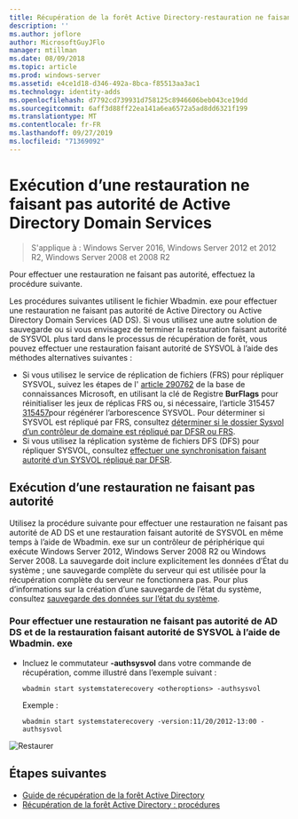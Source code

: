 ```yaml
---
title: Récupération de la forêt Active Directory-restauration ne faisant pas autorité
description: ''
ms.author: joflore
author: MicrosoftGuyJFlo
manager: mtillman
ms.date: 08/09/2018
ms.topic: article
ms.prod: windows-server
ms.assetid: e4ce1d18-d346-492a-8bca-f85513aa3ac1
ms.technology: identity-adds
ms.openlocfilehash: d7792cd739931d758125c8946606beb043ce19dd
ms.sourcegitcommit: 6aff3d88ff22ea141a6ea6572a5ad8dd6321f199
ms.translationtype: MT
ms.contentlocale: fr-FR
ms.lasthandoff: 09/27/2019
ms.locfileid: "71369092"
---
```

# <a name="performing-a-nonauthoritative-restore-of-active-directory-domain-services"></a>Exécution d’une restauration ne faisant pas autorité de Active Directory Domain Services 

>S'applique à : Windows Server 2016, Windows Server 2012 et 2012 R2, Windows Server 2008 et 2008 R2

Pour effectuer une restauration ne faisant pas autorité, effectuez la procédure suivante.  
  
Les procédures suivantes utilisent le fichier Wbadmin. exe pour effectuer une restauration ne faisant pas autorité de Active Directory ou Active Directory Domain Services (AD DS). Si vous utilisez une autre solution de sauvegarde ou si vous envisagez de terminer la restauration faisant autorité de SYSVOL plus tard dans le processus de récupération de forêt, vous pouvez effectuer une restauration faisant autorité de SYSVOL à l’aide des méthodes alternatives suivantes :  
  
- Si vous utilisez le service de réplication de fichiers (FRS) pour répliquer SYSVOL, suivez les étapes de l' [article 290762](https://go.microsoft.com/fwlink/?LinkId=148443) de la base de connaissances Microsoft, en utilisant la clé de Registre **BurFlags** pour réinitialiser les jeux de réplicas FRS ou, si nécessaire, l’article 315457 [ 315457](https://support.microsoft.com/kb/315457)pour régénérer l’arborescence SYSVOL. Pour déterminer si SYSVOL est répliqué par FRS, consultez [déterminer si le dossier Sysvol d’un contrôleur de domaine est répliqué par DFSR ou FRS](https://msdn.microsoft.com/library/windows/desktop/cc507518.aspx#determining_whether_a_domain_controller_s_sysvol_folder_is_replicated_by_dfsr_or_frs).  
- Si vous utilisez la réplication système de fichiers DFS (DFS) pour répliquer SYSVOL, consultez [effectuer une synchronisation faisant autorité d’un SYSVOL répliqué par DFSR](AD-Forest-Recovery-Authoritative-Recovery-SYSVOL.md).  

## <a name="performing-a-nonauthoritative-restore"></a>Exécution d’une restauration ne faisant pas autorité

Utilisez la procédure suivante pour effectuer une restauration ne faisant pas autorité de AD DS et une restauration faisant autorité de SYSVOL en même temps à l’aide de Wbadmin. exe sur un contrôleur de périphérique qui exécute Windows Server 2012, Windows Server 2008 R2 ou Windows Server 2008. La sauvegarde doit inclure explicitement les données d’État du système ; une sauvegarde complète du serveur qui est utilisée pour la récupération complète du serveur ne fonctionnera pas. Pour plus d’informations sur la création d’une sauvegarde de l’état du système, consultez [sauvegarde des données sur l’état du système](AD-Forest-Recovery-Backing-up-System-State.md).  
  
### <a name="to-perform-a-nonauthoritative-restore-of-ad-ds-and-authoritative-restore-of-sysvol-using-wbadminexe"></a>Pour effectuer une restauration ne faisant pas autorité de AD DS et de la restauration faisant autorité de SYSVOL à l’aide de Wbadmin. exe  
  
- Incluez le commutateur **-authsysvol** dans votre commande de récupération, comme illustré dans l’exemple suivant :  

   ```  
   wbadmin start systemstaterecovery <otheroptions> -authsysvol  
   ```  

   Exemple :  

   ```  
   wbadmin start systemstaterecovery -version:11/20/2012-13:00 -authsysvol  
   ```  
  
![Restaurer](media/AD-Forest-Recovery-Nonauthoritative-Restore/nonauth.png)

## <a name="next-steps"></a>Étapes suivantes

- [Guide de récupération de la forêt Active Directory](AD-Forest-Recovery-Guide.md)
- [Récupération de la forêt Active Directory : procédures](AD-Forest-Recovery-Procedures.md)
